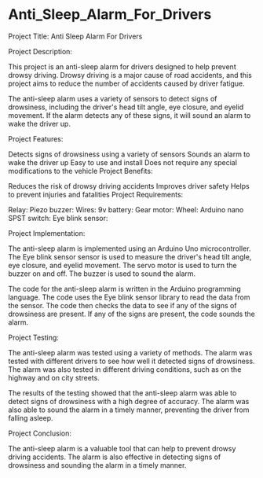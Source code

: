 # Anti_Sleep_Alarm_For_Drivers
Project Title: Anti Sleep Alarm For Drivers

Project Description:

This project is an anti-sleep alarm for drivers designed to help prevent drowsy driving. Drowsy driving is a major cause of road accidents, and this project aims to reduce the number of accidents caused by driver fatigue.

The anti-sleep alarm uses a variety of sensors to detect signs of drowsiness, including the driver's head tilt angle, eye closure, and eyelid movement. If the alarm detects any of these signs, it will sound an alarm to wake the driver up.


Project Features:

Detects signs of drowsiness using a variety of sensors
Sounds an alarm to wake the driver up
Easy to use and install
Does not require any special modifications to the vehicle
Project Benefits:

Reduces the risk of drowsy driving accidents
Improves driver safety
Helps to prevent injuries and fatalities
Project Requirements:

Relay:
Piezo buzzer:
Wires:
9v battery:
Gear motor:
Wheel:
Arduino nano
SPST switch:
Eye blink sensor:

Project Implementation:

The anti-sleep alarm is implemented using an Arduino Uno microcontroller. The Eye blink sensor sensor is used to measure the driver's head tilt angle, eye closure, and eyelid movement. The servo motor is used to turn the buzzer on and off. The buzzer is used to sound the alarm.

The code for the anti-sleep alarm is written in the Arduino programming language. The code uses the Eye blink sensor library to read the data from the sensor. The code then checks the data to see if any of the signs of drowsiness are present. If any of the signs are present, the code sounds the alarm.

Project Testing:

The anti-sleep alarm was tested using a variety of methods. The alarm was tested with different drivers to see how well it detected signs of drowsiness. The alarm was also tested in different driving conditions, such as on the highway and on city streets.

The results of the testing showed that the anti-sleep alarm was able to detect signs of drowsiness with a high degree of accuracy. The alarm was also able to sound the alarm in a timely manner, preventing the driver from falling asleep.

Project Conclusion:

The anti-sleep alarm is a valuable tool that can help to prevent drowsy driving accidents. The alarm is also effective in detecting signs of drowsiness and sounding the alarm in a timely manner.
